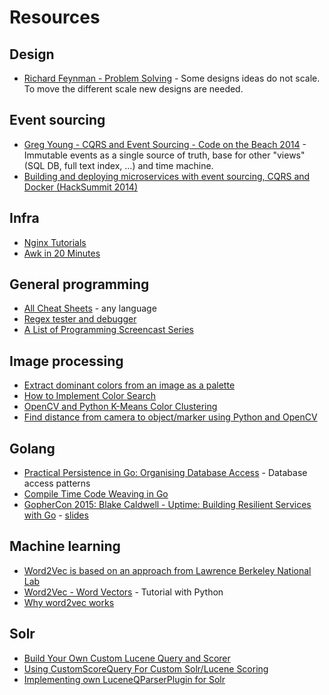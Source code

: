 # Resources

## Design

* [Richard Feynman - Problem Solving](https://www.youtube.com/watch?v=kRuSQJlHV6s) - Some designs ideas do not scale. To move the different scale new designs are needed.

## Event sourcing

* [Greg Young - CQRS and Event Sourcing - Code on the Beach 2014](https://www.youtube.com/watch?v=JHGkaShoyNs) - Immutable events as a single source of truth, base for other "views" (SQL DB, full text index, ...) and time machine.
* [Building and deploying microservices with event sourcing, CQRS and Docker (HackSummit 2014)](http://www.slideshare.net/chris.e.richardson/building-and-deploying-microservices-with-event-sourcing-cqrs-and-docker-hacksummit-2014)

## Infra

* [Nginx Tutorials](http://openresty.org/download/agentzh-nginx-tutorials-en.html)
* [Awk in 20 Minutes](http://ferd.ca/awk-in-20-minutes.html)

## General programming

* [All Cheat Sheets](http://overapi.com/) - any language
* [Regex tester and debugger](https://regex101.com/)
* [A List of Programming Screencast Series](http://devblog.avdi.org/2013/06/21/a-list-of-programming-screencast-series/)

## Image processing

* [Extract dominant colors from an image as a palette](https://github.com/jyotiska/colorweave/)
* [How to Implement Color Search](https://medium.com/jotform-form-builder/how-to-implement-color-search-96698bb5c659)
* [OpenCV and Python K-Means Color Clustering](http://www.pyimagesearch.com/2014/05/26/opencv-python-k-means-color-clustering/)
* [Find distance from camera to object/marker using Python and OpenCV](http://www.pyimagesearch.com/2015/01/19/find-distance-camera-objectmarker-using-python-opencv/)

## Golang

* [Practical Persistence in Go: Organising Database Access](http://www.alexedwards.net/blog/organising-database-access) - Database access patterns
* [Compile Time Code Weaving in Go](https://deferpanic.com/blog/compile-time-code-weaving-in-go/)
* [GopherCon 2015: Blake Caldwell - Uptime: Building Resilient Services with Go](https://www.youtube.com/watch?v=PyBJQA4clfc) - [slides](https://github.com/gophercon/2015-talks/blob/master/Blake%20Caldwell%20-%20Uptime:%20Building%20Resilient%20Services%20with%20Go/2015-GopherCon-Talk-Uptime.pdf)

## Machine learning

* [Word2Vec is based on an approach from Lawrence Berkeley National Lab](https://www.kaggle.com/c/word2vec-nlp-tutorial/forums/t/12349/word2vec-is-based-on-an-approach-from-lawrence-berkeley-national-lab)
* [Word2Vec - Word Vectors](https://www.kaggle.com/c/word2vec-nlp-tutorial/details/part-2-word-vectors) - Tutorial with Python
* [Why word2vec works](http://andyljones.tumblr.com/post/111299309808/why-word2vec-works)

## Solr

* [Build Your Own Custom Lucene Query and Scorer](https://dzone.com/articles/build-your-own-custom-lucene)
* [Using CustomScoreQuery For Custom Solr/Lucene Scoring](https://dzone.com/articles/using-customscorequery-custom)
* [Implementing own LuceneQParserPlugin for Solr](https://dzone.com/articles/implementing-own)
